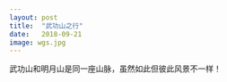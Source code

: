 ```yaml
---
layout: post
title:  "武功山之行"
date:   2018-09-21
image: wgs.jpg
---
```


<p class="intro"><span class="dropcap">武</span>功山和明月山是同一座山脉，虽然如此但彼此风景不一样！</p>


